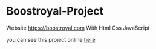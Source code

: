 # Boostroyal-Project
Website https://boostroyal.com With Html Css JavaScript

you can see this project online [here](https://armi-nn.github.io/Boostroyal-Project/)

